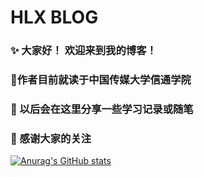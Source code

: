 # HLX BLOG

### ✨ 大家好！ 欢迎来到我的博客！

### 🙂作者目前就读于中国传媒大学信通学院

### 🍪 以后会在这里分享一些学习记录或随笔

### 🧋 感谢大家的关注

[![Anurag's GitHub stats](https://github-readme-stats.vercel.app/api?username=WangYuanze111&count_private=true&show_icons=true&theme=react)](https://github.com/anuraghazra/github-readme-stats)
